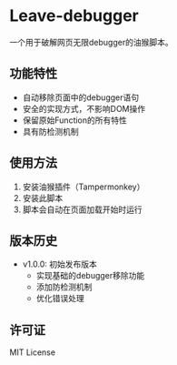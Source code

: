 # Leave-debugger

一个用于破解网页无限debugger的油猴脚本。

## 功能特性

- 自动移除页面中的debugger语句
- 安全的实现方式，不影响DOM操作
- 保留原始Function的所有特性
- 具有防检测机制

## 使用方法

1. 安装油猴插件（Tampermonkey）
2. 安装此脚本
3. 脚本会自动在页面加载开始时运行

## 版本历史

- v1.0.0: 初始发布版本
  - 实现基础的debugger移除功能
  - 添加防检测机制
  - 优化错误处理

## 许可证

MIT License 
